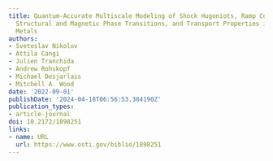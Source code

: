 ```yaml
---
title: Quantum-Accurate Multiscale Modeling of Shock Hugoniots, Ramp Compression Paths,
  Structural and Magnetic Phase Transitions, and Transport Properties in Highly Compressed
  Metals
authors:
- Svetoslav Nikolov
- Attila Cangi
- Julien Tranchida
- Andrew Rohskopf
- Michael Desjarlais
- Mitchell A. Wood
date: '2022-09-01'
publishDate: '2024-04-18T06:56:53.384190Z'
publication_types:
- article-journal
doi: 10.2172/1898251
links:
- name: URL
  url: https://www.osti.gov/biblio/1898251
---
```

